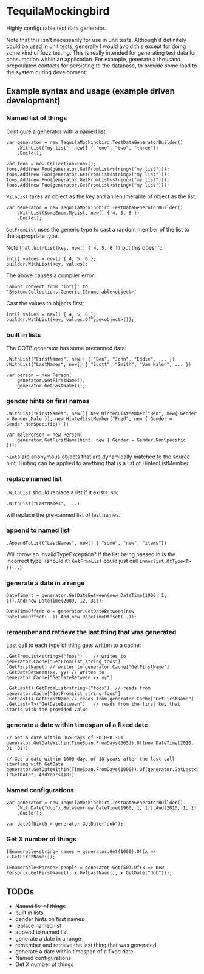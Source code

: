 TequilaMockingbird
==================

Highly configurable test data generator.

Note that this isn't necessarily for use in unit tests. Although it definitely could be used in unit tests, generally I would avoid this except for doing some kind of fuzz testing. This is really intended for generating test data for consumption within an application. For example, generate a thousand prepoulated contacts for persisting to the database, to provide some load to the system during development.


## Example syntax and usage (example driven development)


### Named list of things

Configure a generator with a named list:

	var generator = new TequilaMockingbird.TestDataGeneratorBuilder()
		.WithList("my list", new[] { "one", "two", "three"})
		.Build();

	var foos = new Collection<Foo>();
	foos.Add(new Foo(generator.GetFromList<string>("my list")));
	foos.Add(new Foo(generator.GetFromList<string>("my list")));
	foos.Add(new Foo(generator.GetFromList<string>("my list")));
	foos.Add(new Foo(generator.GetFromList<string>("my list")));

`WithList` takes an object as the key and an ienumerable of object as the list.

	var generator = new TequilaMockingbird.TestDataGeneratorBuilder()
		.WithList(SomeEnum.MyList, new[] { 4, 5, 6 })
		.Build();

`GetFromList` uses the generic type to cast a random member of the list to the appropriate type.

Note that `.WithList(key, new[] { 4, 5, 6 })` but this doesn't:

	int[] values = new[] { 4, 5, 6 };
	builder.WithList(key, values);

The above causes a compiler error:

	cannot convert from 'int[]' to 'System.Collections.Generic.IEnumerable<object>'

Cast the values to objects first:

	int[] values = new[] { 4, 5, 6 };
	builder.WithList(key, values.OfType<object>());


### built in lists

The OOTB generator has some precanned data:

	.WithList("FirstNames", new[] { "Ben", "John", "Eddie", ... })
	.WithList("LastNames", new[] { "Scott", "Smith", "Van Halen", ... })

	var person = new Person(
		generator.GetFirstName(),
		generator.GetLastName());


### gender hints on first names

	.WithList("FirstNames", new[]{ new HintedListMember("Ben", new{ Gender = Gender.Male }), new HintedListMember("Fred", new { Gender = Gender.NonSpecific}) })

	var malePerson = new Person(
		generator.GetFirstName(hint: new { Gender = Gender.NonSpecific }));

`hint`s are anonymous objects that are dynamically matched to the source hint. Hinting can be applied to anything that is a list of HintedListMember.


### replace named list
	
`.WithList` should replace a list if it exists. so:

	.WithList("LastNames", ...)

will replace the pre-canned list of last names.


### append to named list

	.AppendToList("LastNames", new[] { "some", "new", "items"})

Will throw an InvalidTypeException? if the list being passed in is the incorrect type. (should it? `GetFromList` could just call `innerlist.OfType<T>()...`)


### generate a date in a range

	DateTime t = generator.GetDateBetween(new DateTime(1900, 1, 1)).And(new DateTime(2009, 12, 31));

	DateTimeOffset o = generator.GetDateBetween(new DateTimeOffset(..)).And(new DateTimeOffset(..));


### remember and retrieve the last thing that was generated

Last call to each type of thing gets written to a cache:

	.GetFromList<string>("foos")	// writes to generator.Cache["GetFromList_string_foos"]
	.GetFirstName()	// writes to generator.Cache["GetFirstName"]
	.GetDateBetween(xx, yy)	// writes to generator.Cache["GetDateBetween_xx_yy"]

	.GetLast().GetFromList<string>("foos")	// reads from generator.Cache["GetFromList_string_foos"]
	.GetLast().GetFirstName	// reads from generator.Cache["GetFirstName"]
	.GetLast<T>("GetDateBetween")	// reads from the first key that starts with the provided value


### generate a date within timespan of a fixed date

	// Get a date within 365 days of 2010-01-01
	generator.GetDateWithin(TimeSpan.FromDays(365)).Of(new DateTime(2010, 01, 01))

	// Get a date within 1000 days of 18 years after the last call starting with GetDate
	generator.GetDateWithin(TimeSpan.FromDays(1000)).Of(generator.GetLast<DateTime>("GetDate").AddYears(18))


### Named configurations

	var generator = new TequilaMockingbird.TestDataGeneratorBuilder()
		.WithDate("dob").Between(new DateTime(1960, 1, 1)).And(2010, 1, 1)
		.Build();

	var dateOfBirth = generator.GetDate("dob");


### Get X number of things

	IEnumerable<string> names = generator.Get(1000).Of(x => x.GetFirstName());

	IEnumerable<Person> people = generator.Get(50).Of(x => new Person(x.GetFirstName(), x.GetLastName(), x.GetDate("dob")));


## TODOs

- ~~Named list of things~~
- built in lists
- gender hints on first names
- replace named list
- append to named list
- generate a date in a range
- remember and retrieve the last thing that was generated
- generate a date within timespan of a fixed date
- Named configurations
- Get X number of things

